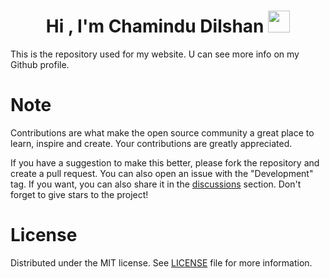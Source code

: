 <h1 align="center"><b>Hi , I'm Chamindu Dilshan </b><img src="https://media.giphy.com/media/hvRJCLFzcasrR4ia7z/giphy.gif" width="35"></h1>

This is the repository used for my website. U can see more info on my Github profile.


# Note

Contributions are what make the open source community a great place to learn, inspire and create. Your contributions are greatly appreciated.

If you have a suggestion to make this better, please fork the repository and create a pull request. You can also open an issue with the "Development" tag. If you want, you can also share it in the [discussions](https://github.com/ardacarofficial/links-website/discussions/ "discussions") section. Don't forget to give stars to the project!

# License
Distributed under the MIT license. See [LICENSE](https://github.com/ardacarofficial/links-website/blob/main/LICENSE "LICENSE") file for more information.
